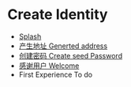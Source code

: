 # Create Identity

* [Splash](splash.md)
* [产生地址 Generted address](generted-address.md)
* [创建密码 Create seed Password](create-password.md)
* [感谢用户 Welcome](welcome.md)
* First Experience To do